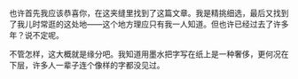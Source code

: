 也许首先我应该恭喜你，在这夹缝里找到了这篇文章。我是精挑细选，最后又找到了我儿时常逛的这处地——这个地方理应只有我一人知道。但也许已经过去了许多年？说不定呢。

不管怎样，这大概就是缘分吧。我知道用墨水把字写在纸上是一种奢侈，更何况在下层，许多人一辈子连个像样的字都没见过。